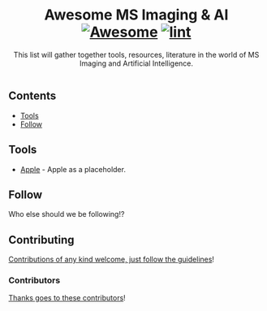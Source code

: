 <div align="center">

<!-- title -->

<!--lint ignore no-dead-urls-->

# Awesome MS Imaging & AI [![Awesome](https://awesome.re/badge.svg)](https://awesome.re) [![lint](https://github.com/naims-aims/awesome-ms-imaging-ai/actions/workflows/lint.yaml/badge.svg)](https://github.com/naims-aims/awesome-ms-imaging-ai/actions/workflows/lint.yaml)

<!-- subtitle -->

This list will gather together tools, resources, literature in the world of MS Imaging and Artificial Intelligence.

<!-- image -->

<a href="" target="_blank" rel="noopener noreferrer">
  <img src="" />
</a>

<!-- description -->

</div>

<!-- TOC -->

## Contents

- [Tools](#tools)
- [Follow](#fo;low)

<!-- CONTENT -->

## Tools

- [Apple](https://apple.com) - Apple as a placeholder.

<!-- END CONTENT -->

## Follow

<!-- list people worth following on social sites (Twitter, LinkedIn, GitHub, YouTube etc.) -->

Who else should we be following!?

## Contributing

[Contributions of any kind welcome, just follow the guidelines](contributing.md)!

### Contributors

[Thanks goes to these contributors](https://github.com/YOUR_GITHUB_USER/YOUR_REPO/graphs/contributors)!
